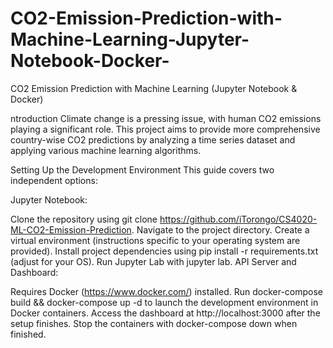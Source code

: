 # CO2-Emission-Prediction-with-Machine-Learning-Jupyter-Notebook-Docker-
CO2 Emission Prediction with Machine Learning (Jupyter Notebook &amp; Docker)

ntroduction
Climate change is a pressing issue, with human CO2 emissions playing a significant role. This project aims to provide more comprehensive country-wise CO2 predictions by analyzing a time series dataset and applying various machine learning algorithms.

Setting Up the Development Environment
This guide covers two independent options:

Jupyter Notebook:

Clone the repository using git clone https://github.com/iTorongo/CS4020-ML-CO2-Emission-Prediction.
Navigate to the project directory.
Create a virtual environment (instructions specific to your operating system are provided).
Install project dependencies using pip install -r requirements.txt (adjust for your OS).
Run Jupyter Lab with jupyter lab.
API Server and Dashboard:

Requires Docker (https://www.docker.com/) installed.
Run docker-compose build && docker-compose up -d to launch the development environment in Docker containers.
Access the dashboard at http://localhost:3000 after the setup finishes.
Stop the containers with docker-compose down when finished.
